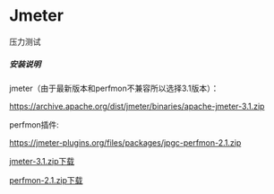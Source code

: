 # Jmeter
压力测试

##### 安装说明
jmeter（由于最新版本和perfmon不兼容所以选择3.1版本）：

https://archive.apache.org/dist/jmeter/binaries/apache-jmeter-3.1.zip

perfmon插件:

https://jmeter-plugins.org/files/packages/jpgc-perfmon-2.1.zip

[jmeter-3.1.zip下载](https://github.com/13570524658/Jmeter/raw/master/apache-jmeter-3.1.zip)

[perfmon-2.1.zip下载](https://github.com/13570524658/Jmeter/raw/master/jpgc-perfmon-2.1.zip)
